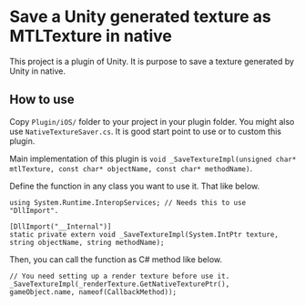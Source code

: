 # Save a Unity generated texture as MTLTexture in native

This project is a plugin of Unity. It is purpose to save a texture generated by Unity in native.

## How to use

Copy `Plugin/iOS/` folder to your project in your plugin folder. You might also use `NativeTextureSaver.cs`. It is good start point to use or to custom this plugin.

Main implementation of this plugin is `void _SaveTextureImpl(unsigned char* mtlTexture, const char* objectName, const char* methodName)`.

Define the function in any class you want to use it. That like below.

```
using System.Runtime.InteropServices; // Needs this to use "DllImport".

[DllImport("__Internal")]
static private extern void _SaveTextureImpl(System.IntPtr texture, string objectName, string methodName);
```

Then, you can call the function as C# method like below.

```
// You need setting up a render texture before use it.
_SaveTextureImpl(_renderTexture.GetNativeTexturePtr(), gameObject.name, nameof(CallbackMethod));
```
